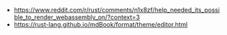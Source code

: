   - https://www.reddit.com/r/rust/comments/n1x8zf/help_needed_its_possible_to_render_webassembly_on/?context=3
  - https://rust-lang.github.io/mdBook/format/theme/editor.html